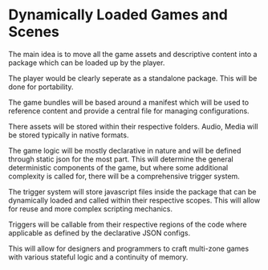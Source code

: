 # Dynamically Loaded Games and Scenes

The main idea is to move all the game assets and descriptive content into a package which can be loaded up by the player.

The player would be clearly seperate as a standalone package. This will be done for portability.

The game bundles will be based around a manifest which will be used to reference content and provide a central file for managing configurations.

There assets will be stored within their respective folders. Audio, Media will be stored typically in native formats.

The game logic will be mostly declarative in nature and will be defined through static json for the most part. This will determine the general deterministic components of the game, but where some additional complexity is called for, there will be a comprehensive trigger system. 

The trigger system will store javascript files inside the package that can be dynamically loaded and called within their respective scopes. This will allow for reuse and more complex scripting mechanics.

Triggers will be callable from their respective regions of the code where applicable as defined by the declarative JSON configs.

This will allow for designers and programmers to craft multi-zone games with various stateful logic and a continuity of memory.

